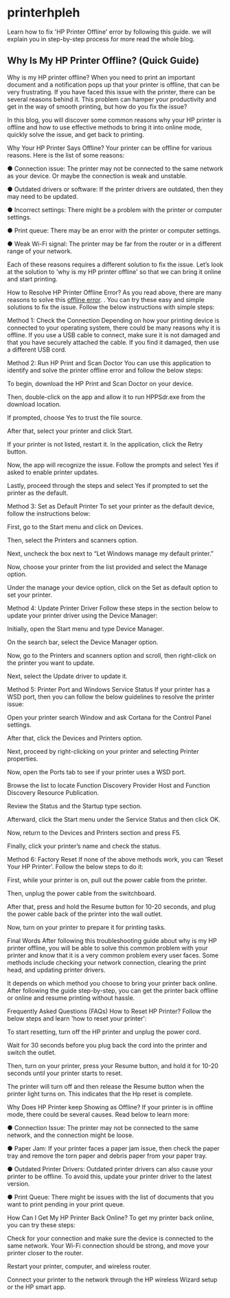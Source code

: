 # printerhpleh
Learn how to fix 'HP Printer Offline' error by following this guide. we will explain you in step-by-step process for more read the whole blog.

<h2>Why Is My HP Printer Offline? (Quick Guide)</h2>
Why is my HP printer offline? When you need to print an important document and a notification pops up that your printer is offline, that can be very frustrating. If you have faced this issue with the printer, there can be several reasons behind it. This problem can hamper your productivity and get in the way of smooth printing, but how do you fix the issue?

 

In this blog, you will discover some common reasons why your HP printer is offline and how to use effective methods to bring it into online mode, quickly solve the issue, and get back to printing.

Why Your HP Printer Says Offline​?
Your printer can be offline for various reasons. Here is the list of some reasons:

 

●     Connection issue: The printer may not be connected to the same network as your device. Or maybe the connection is weak and unstable.

●     Outdated drivers or software: If the printer drivers are outdated, then they may need to be updated.

●     Incorrect settings: There might be a problem with the printer or computer settings.

●     Print queue: There may be an error with the printer or computer settings.

●     Weak Wi-Fi signal: The printer may be far from the router or in a different range of your network. 

Each of these reasons requires a different solution to fix the issue. Let’s look at the solution to 'why is my HP printer offline' so that we can bring it online and start printing. 

How to Resolve HP Printer Offline Error?
As you read above, there are many reasons to solve this <a href="https://sites.google.com/printerhpleh.com/whyismy-hpprinteroffline/">offline error</a>.
. You can try these easy and simple solutions to fix the issue. Follow the below instructions with simple steps:

Method 1: Check the Connection
Depending on how your printing device is connected to your operating system, there could be many reasons why it is offline. If you use a USB cable to connect, make sure it is not damaged and that you have securely attached the cable. If you find it damaged, then use a different USB cord.

Method 2: Run HP Print and Scan Doctor
You can use this application to identify and solve the printer offline error and follow the below steps:

 

To begin, download the HP Print and Scan Doctor on your device.

Then, double-click on the app and allow it to run HPPSdr.exe from the download location.

If prompted, choose Yes to trust the file source.

After that, select your printer and click Start.

If your printer is not listed, restart it. In the application, click the Retry button.

Now, the app will recognize the issue. Follow the prompts and select Yes if asked to enable printer updates. 

Lastly, proceed through the steps and select Yes if prompted to set the printer as the default.

Method 3: Set as Default Printer
To set your printer as the default device, follow the instructions below:

 

First, go to the Start menu and click on Devices.

Then, select the Printers and scanners option.

Next, uncheck the box next to “Let Windows manage my default printer.”

Now, choose your printer from the list provided and select the Manage option.

Under the manage your device option, click on the Set as default option to set your printer.


Method 4: Update Printer Driver
Follow these steps in the section below to update your printer driver using the Device Manager:

 

Initially, open the Start menu and type Device Manager.

On the search bar, select the Device Manager option.

Now, go to the Printers and scanners option and scroll, then right-click on the printer you want to update.

Next, select the Update driver to update it.

Method 5: Printer Port and Windows Service Status
If your printer has a WSD port, then you can follow the below guidelines to resolve the printer issue:

 

Open your printer search Window and ask Cortana for the Control Panel settings.

After that, click the Devices and Printers option.


Next, proceed by right-clicking on your printer and selecting Printer properties.

Now, open the Ports tab to see if your printer uses a WSD port.

Browse the list to locate Function Discovery Provider Host and Function Discovery Resource Publication.

Review the Status and the Startup type section.

Afterward, click the Start menu under the Service Status and then click OK.

Now, return to the Devices and Printers section and press F5.

Finally, click your printer’s name and check the status. 

Method 6: Factory Reset
If none of the above methods work, you can 'Reset Your HP Printer'. Follow the below steps to do it:

 

First, while your printer is on, pull out the power cable from the printer.

Then, unplug the power cable from the switchboard.

After that, press and hold the Resume button for 10-20 seconds, and plug the power cable back of the printer into the wall outlet.

Now, turn on your printer to prepare it for printing tasks.

Final Words
After following this troubleshooting guide about why is my HP printer offline, you will be able to solve this common problem with your printer and know that it is a very common problem every user faces. Some methods include checking your network connection, clearing the print head, and updating printer drivers.

 

It depends on which method you choose to bring your printer back online. After following the guide step-by-step, you can get the printer back offline or online and resume printing without hassle.

Frequently Asked Questions (FAQs)
How to Reset HP Printer?
Follow the below steps and learn 'how to reset your printer':

 

To start resetting, turn off the HP printer and unplug the power cord.

Wait for 30 seconds before you plug back the cord into the printer and switch the outlet.

Then, turn on your printer, press your Resume button, and hold it for 10-20 seconds until your printer starts to reset.

The printer will turn off and then release the Resume button when the printer light turns on. This indicates that the Hp reset is complete. 

Why Does HP Printer keep Showing as Offline?
If your printer is in offline mode, there could be several causes. Read below to learn more:

 

●     Connection Issue: The printer may not be connected to the same network, and the connection might be loose.

●     Paper Jam: If your printer faces a paper jam issue, then check the paper tray and remove the torn paper and debris paper from your paper tray.

●     Outdated Printer Drivers: Outdated printer drivers can also cause your printer to be offline. To avoid this, update your printer driver to the latest version.

●     Print Queue: There might be issues with the list of documents that you want to print pending in your print queue.

How Can I Get My HP Printer Back Online?
To get my printer back online, you can try these steps:

 

Check for your connection and make sure the device is connected to the same network. Your Wi-Fi connection should be strong, and move your printer closer to the router.

Restart your printer, computer, and wireless router.

Connect your printer to the network through the HP wireless Wizard setup or the HP smart app.

